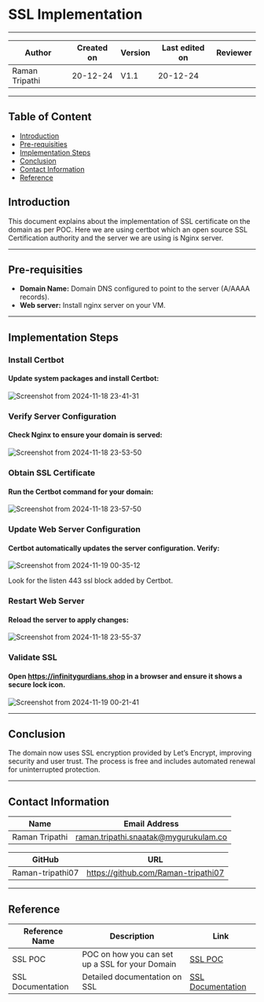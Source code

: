# SSL Implementation

---

| **Author** | **Created on** | **Version** | **Last edited on** | **Reviewer** |
|------------|----------------|-------------------|---------------------|----------|
| Raman Tripathi  | 20-12-24      | V1.1  | 20-12-24           |  |

---

## Table of Content
- [Introduction](#introduction)
- [Pre-requisities](#pre-requisities)
- [Implementation Steps](#implementation-steps)
- [Conclusion](#conclusion)
- [Contact Information](#contact-information)
- [Reference](#reference)

## Introduction
This document explains about the implementation of SSL certificate on the domain as per POC. Here we are using certbot which an open source SSL Certification authority and the server we are using is Nginx server.

---

## Pre-requisities

- **Domain Name:** Domain DNS configured to point to the server (A/AAAA records).
- **Web server:** Install nginx server on your VM.
---

## Implementation Steps

### Install Certbot
#### Update system packages and install Certbot:

![Screenshot from 2024-11-18 23-41-31](https://github.com/user-attachments/assets/412c0007-2e54-4cb9-afe6-10be45e89eba)

### Verify Server Configuration
#### Check Nginx to ensure your domain is served:

![Screenshot from 2024-11-18 23-53-50](https://github.com/user-attachments/assets/422d597b-1f22-4f62-aa27-aca901403e3e)


### Obtain SSL Certificate
#### Run the Certbot command for your domain:

![Screenshot from 2024-11-18 23-57-50](https://github.com/user-attachments/assets/854bb35e-dc9f-48b5-ad5f-94fc03321f2c)


### Update Web Server Configuration
#### Certbot automatically updates the server configuration. Verify:

![Screenshot from 2024-11-19 00-35-12](https://github.com/user-attachments/assets/53cafcb0-65ee-4ce3-9763-be7630a57396)


Look for the listen 443 ssl block added by Certbot.


### Restart Web Server
#### Reload the server to apply changes:

![Screenshot from 2024-11-18 23-55-37](https://github.com/user-attachments/assets/f118f19d-0df5-4b52-b267-b2f6fe183be8)


### Validate SSL
#### Open https://infinitygurdians.shop in a browser and ensure it shows a secure lock icon.

![Screenshot from 2024-11-19 00-21-41](https://github.com/user-attachments/assets/2ea0e567-6c38-4021-9c28-3a9b4efe0ffa)


---

## Conclusion
The domain now uses SSL encryption provided by Let’s Encrypt, improving security and user trust. The process is free and includes automated renewal for uninterrupted protection.

---

## Contact Information

| Name| Email Address      |
|-----|--------------------------|
| Raman Tripathi | raman.tripathi.snaatak@mygurukulam.co |

| GitHub | URL |
|----------|---------|
|  Raman-tripathi07  |  https://github.com/Raman-tripathi07  |

---

## Reference

| Reference Name       | Description                                  | Link                                                                 |
|-----------------------|----------------------------------------------|----------------------------------------------------------------------|
| SSL POC | POC on how you can set up a SSL for your Domain | [SSL POC](https://github.com/MyGurukulam-p11/Documentation/tree/Kaustubh_Scrum-60/DNS_&_SSL_Management/DNS/SSL_POC#ssl-poc)             |
| SSL Documentation     | Detailed documentation on SSL               | [SSL Documentation](https://github.com/MyGurukulam-p11/Documentation/blob/Pritam_scrum59/SSL/Documentation/README.md)       |

